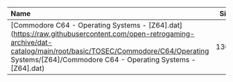|Name|Size|
|:---|---:|
|[Commodore C64 - Operating Systems - [Z64].dat](https://raw.githubusercontent.com/open-retrogaming-archive/dat-catalog/main/root/basic/TOSEC/Commodore/C64/Operating Systems/[Z64]/Commodore C64 - Operating Systems - [Z64].dat)|1367|
